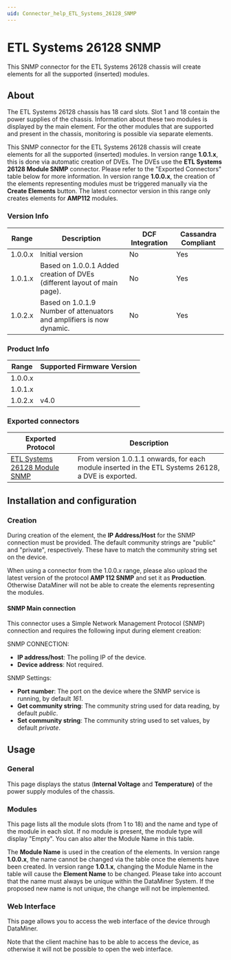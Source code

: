 ```yaml
---
uid: Connector_help_ETL_Systems_26128_SNMP
---
```


# ETL Systems 26128 SNMP

This SNMP connector for the ETL Systems 26128 chassis will create elements for all the supported (inserted) modules.

## About

The ETL Systems 26128 chassis has 18 card slots. Slot 1 and 18 contain the power supplies of the chassis. Information about these two modules is displayed by the main element. For the other modules that are supported and present in the chassis, monitoring is possible via separate elements.

This SNMP connector for the ETL Systems 26128 chassis will create elements for all the supported (inserted) modules. In version range **1.0.1.x**, this is done via automatic creation of DVEs. The DVEs use the **ETL Systems 26128 Module SNMP** connector. Please refer to the "Exported Connectors" table below for more information. In version range **1.0.0.x**, the creation of the elements representing modules must be triggered manually via the **Create Elements** button. The latest connector version in this range only creates elements for **AMP112** modules.

### Version Info

| **Range** | **Description**                                                          | **DCF Integration** | **Cassandra Compliant** |
|------------------|--------------------------------------------------------------------------|---------------------|-------------------------|
| 1.0.0.x          | Initial version                                                          | No                  | Yes                     |
| 1.0.1.x          | Based on 1.0.0.1 Added creation of DVEs (different layout of main page). | No                  | Yes                     |
| 1.0.2.x          | Based on 1.0.1.9 Number of attenuators and amplifiers is now dynamic.    | No                  | Yes                     |

### Product Info

| Range | Supported Firmware Version |
|------------------|-----------------------------|
| 1.0.0.x          |                             |
| 1.0.1.x          |                             |
| 1.0.2.x          | v4.0                        |

### Exported connectors

| **Exported Protocol**                                                                      | **Description**                                                                                     |
|--------------------------------------------------------------------------------------------|-----------------------------------------------------------------------------------------------------|
| [ETL Systems 26128 Module SNMP](xref:Connector_help_ETL_Systems_26128_Module_SNMP) | From version 1.0.1.1 onwards, for each module inserted in the ETL Systems 26128, a DVE is exported. |

## Installation and configuration

### Creation

During creation of the element, the **IP Address/Host** for the SNMP connection must be provided. The default community strings are "public" and "private", respectively. These have to match the community string set on the device.

When using a connector from the 1.0.0.x range, please also upload the latest version of the protocol **AMP 112 SNMP** and set it as **Production**. Otherwise DataMiner will not be able to create the elements representing the modules.

#### SNMP Main connection

This connector uses a Simple Network Management Protocol (SNMP) connection and requires the following input during element creation:

SNMP CONNECTION:

- **IP address/host**: The polling IP of the device.
- **Device address**: Not required.

SNMP Settings:

- **Port number**: The port on the device where the SNMP service is running, by default *161*.
- **Get community string**: The community string used for data reading, by default *public*.
- **Set community string**: The community string used to set values, by default *private*.

## Usage

### General

This page displays the status (**Internal Voltage** and **Temperature)** of the power supply modules of the chassis.

### Modules

This page lists all the module slots (from 1 to 18) and the name and type of the module in each slot. If no module is present, the module type will display "Empty". You can also alter the Module Name in this table.

The **Module Name** is used in the creation of the elements. In version range **1.0.0.x**, the name cannot be changed via the table once the elements have been created. In version range **1.0.1.x**, changing the Module Name in the table will cause the **Element Name** to be changed. Please take into account that the name must always be unique within the DataMiner System. If the proposed new name is not unique, the change will not be implemented.

### Web Interface

This page allows you to access the web interface of the device through DataMiner.

Note that the client machine has to be able to access the device, as otherwise it will not be possible to open the web interface.
